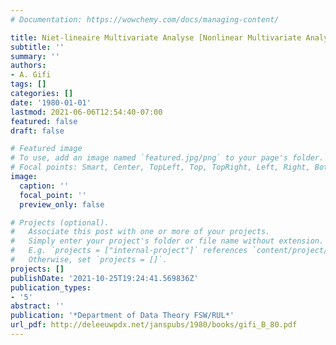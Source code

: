 ```yaml
---
# Documentation: https://wowchemy.com/docs/managing-content/

title: Niet-lineaire Multivariate Analyse [Nonlinear Multivariate Analysis]
subtitle: ''
summary: ''
authors:
- A. Gifi
tags: []
categories: []
date: '1980-01-01'
lastmod: 2021-06-06T12:54:40-07:00
featured: false
draft: false

# Featured image
# To use, add an image named `featured.jpg/png` to your page's folder.
# Focal points: Smart, Center, TopLeft, Top, TopRight, Left, Right, BottomLeft, Bottom, BottomRight.
image:
  caption: ''
  focal_point: ''
  preview_only: false

# Projects (optional).
#   Associate this post with one or more of your projects.
#   Simply enter your project's folder or file name without extension.
#   E.g. `projects = ["internal-project"]` references `content/project/deep-learning/index.md`.
#   Otherwise, set `projects = []`.
projects: []
publishDate: '2021-10-25T19:24:41.569836Z'
publication_types:
- '5'
abstract: ''
publication: '*Department of Data Theory FSW/RUL*'
url_pdf: http://deleeuwpdx.net/janspubs/1980/books/gifi_B_80.pdf
---
```

